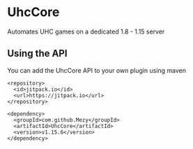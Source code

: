 # UhcCore
Automates UHC games on a dedicated 1.8 - 1.15 server

## Using the API
You can add the UhcCore API to your own plugin using maven
```
<repository>
  <id>jitpack.io</id>
  <url>https://jitpack.io</url>
</repository>
```
```
<dependency>
  <groupId>com.github.Mezy</groupId>
  <artifactId>UhcCore</artifactId>
  <version>v1.15.6</version>
</dependency>
```
